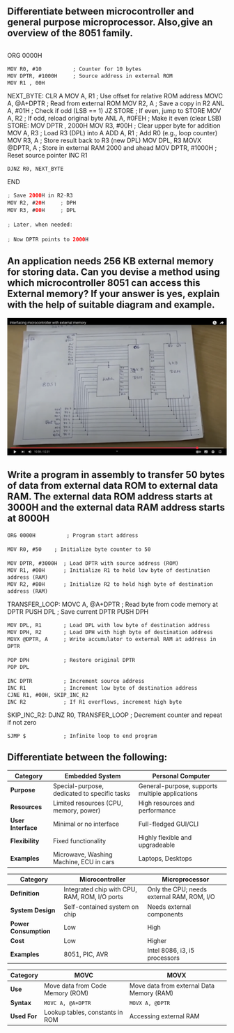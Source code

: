 ## Differentiate between microcontroller and general purpose microprocessor. Also,give an overview of the 8051 family.





## 

ORG 0000H

    MOV R0, #10          ; Counter for 10 bytes
    MOV DPTR, #1000H     ; Source address in external ROM
    MOV R1 , 00H
NEXT_BYTE:
    CLR A
    MOV A, R1            ; Use offset for relative ROM address
    MOVC A, @A+DPTR      ; Read from external ROM
    MOV R2, A            ; Save a copy in R2
    ANL A, #01H          ; Check if odd (LSB == 1)
    JZ STORE             ; If even, jump to STORE
    MOV A, R2            ; If odd, reload original byte
    ANL A, #0FEH         ; Make it even (clear LSB)
STORE:
    MOV DPTR , 2000H
    MOV R3, #00H         ; Clear upper byte for addition
    MOV A, R3     ; Load R3 (DPL) into A
    ADD A, R1     ; Add R0 (e.g., loop counter)
    MOV R3, A     ; Store result back to R3 (new DPL)
    MOV DPL, R3
    MOVX @DPTR, A        ; Store in external RAM 2000 and ahead
    MOV DPTR, #1000H     ; Reset source pointer
    INC R1

    DJNZ R0, NEXT_BYTE

END


```java
; Save 2000H in R2-R3
MOV R2, #20H     ; DPH
MOV R3, #00H     ; DPL

; Later, when needed:

; Now DPTR points to 2000H
```



## An application needs 256 KB external memory for storing data. Can you devise a method using which microcontroller 8051 can access this External memory? If your answer is yes, explain with the help of suitable diagram and example.
![alt text](image-1.png)


## Write a program in assembly to transfer 50 bytes of data from external data ROM to external data RAM. The external data ROM address starts at 3000H and the external data RAM address starts at 8000H 
    ORG 0000H          ; Program start address

    MOV R0, #50    ; Initialize byte counter to 50

    MOV DPTR, #3000H  ; Load DPTR with source address (ROM)
    MOV R1, #00H      ; Initialize R1 to hold low byte of destination address (RAM)
    MOV R2, #80H      ; Initialize R2 to hold high byte of destination address (RAM)

TRANSFER_LOOP:
    MOVC A, @A+DPTR   ; Read byte from code memory at DPTR
    PUSH DPL          ; Save current DPTR
    PUSH DPH

    MOV DPL, R1       ; Load DPL with low byte of destination address
    MOV DPH, R2       ; Load DPH with high byte of destination address
    MOVX @DPTR, A     ; Write accumulator to external RAM at address in DPTR

    POP DPH           ; Restore original DPTR
    POP DPL

    INC DPTR          ; Increment source address
    INC R1            ; Increment low byte of destination address
    CJNE R1, #00H, SKIP_INC_R2
    INC R2            ; If R1 overflows, increment high byte

SKIP_INC_R2:
    DJNZ R0, TRANSFER_LOOP  ; Decrement counter and repeat if not zero

    SJMP $            ; Infinite loop to end program


## Differentiate between the following:

| Category           | Embedded System                              | Personal Computer                               |
| ------------------ | -------------------------------------------- | ----------------------------------------------- |
| **Purpose**        | Special-purpose, dedicated to specific tasks | General-purpose, supports multiple applications |
| **Resources**      | Limited resources (CPU, memory, power)       | High resources and performance                  |
| **User Interface** | Minimal or no interface                      | Full-fledged GUI/CLI                            |
| **Flexibility**    | Fixed functionality                          | Highly flexible and upgradeable                 |
| **Examples**       | Microwave, Washing Machine, ECU in cars      | Laptops, Desktops                               |

| Category              | Microcontroller                               | Microprocessor                             |
| --------------------- | --------------------------------------------- | ------------------------------------------ |
| **Definition**        | Integrated chip with CPU, RAM, ROM, I/O ports | Only the CPU; needs external RAM, ROM, I/O |
| **System Design**     | Self-contained system on chip                 | Needs external components                  |
| **Power Consumption** | Low                                           | High                                       |
| **Cost**              | Low                                           | Higher                                     |
| **Examples**          | 8051, PIC, AVR                                | Intel 8086, i3, i5 processors              |

| Category     | MOVC                             | MOVX                                      |
| ------------ | -------------------------------- | ----------------------------------------- |
| **Use**      | Move data from Code Memory (ROM) | Move data from external Data Memory (RAM) |
| **Syntax**   | `MOVC A, @A+DPTR`                | `MOVX A, @DPTR`                           |
| **Used For** | Lookup tables, constants in ROM  | Accessing external RAM                    |
